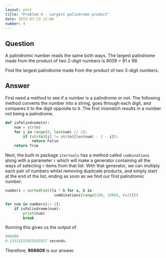 ```yaml
---
layout: post
title: "Problem 4 - Largest palindrome product"
date: 2015-07-23 12:06
number: 4
---
```


## Question

A palindromic number reads the same both ways. The largest palindrome made from the product of two 2-digit numbers is 9009 = 91 x 99.

Find the largest palindrome made from the product of two 3-digit numbers.

## Answer

First need a method to see if a number is a palindrome or not. The following method converts the number into a string, goes through each digit, and compares it to the digit opposite to it. The first mismatch results in a number not being a palindrome.

```python
def isPalindrome(n):
    num = str(n)
    for i in range(0, len(num) // 2):
        if (str(n)[i] != str(n)[len(num) - 1 - i]):
            return False
    return True
```

Next, the built-in package `itertools` has a method called `combinations` along with a parameter `r` which will make a generator containing all the ways of selecting `r` items from that list. With that generator, we can multiply each pair of numbers whilst removing duplicate products, and simply start at the end of the list, ending as soon as we find our first palindromic number.

```python
numbers = sorted(set([a * b for a, b in
                      combinations(range(100, 1000), r=2)]))

for num in numbers[::-1]:
    if isPalindrome(num):
        print(num)
        break
```

Running this gives us the output of

```python
906609
0.13311525925925927 seconds.
```

Therefore, **906609** is our answer.